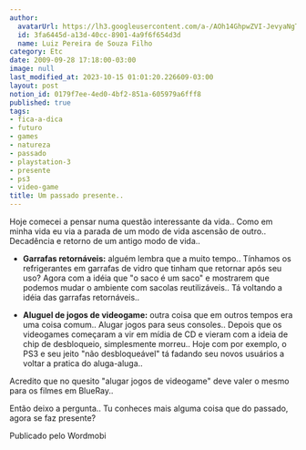 ```yaml
---
author:
  avatarUrl: https://lh3.googleusercontent.com/a-/AOh14GhpwZVI-JevyaNgTdlrOT6YN20cI6V9Kxtq38Ij8AQ=s100
  id: 3fa6445d-a13d-40cc-8901-4a9f6f654d3d
  name: Luiz Pereira de Souza Filho
category: Etc
date: 2009-09-28 17:18:00-03:00
image: null
last_modified_at: 2023-10-15 01:01:20.226609-03:00
layout: post
notion_id: 0179f7ee-4ed0-4bf2-851a-605979a6fff8
published: true
tags:
- fica-a-dica
- futuro
- games
- natureza
- passado
- playstation-3
- presente
- ps3
- video-game
title: Um passado presente..
---
```


Hoje comecei a pensar numa questão interessante da vida.. Como em minha vida eu via a parada de um modo de vida ascensão de outro.. Decadência e retorno de um antigo modo de vida..

* **Garrafas retornáveis:** alguém lembra que a muito tempo.. Tínhamos os refrigerantes em garrafas de vidro que tinham que retornar após seu uso? Agora com a idéia que "o saco é um saco" e mostrarem que podemos mudar o ambiente com sacolas reutilizáveis.. Tá voltando a idéia das garrafas retornáveis..

* **Aluguel de jogos de videogame:** outra coisa que em outros tempos era uma coisa comum.. Alugar jogos para seus consoles.. Depois que os videogames começaram a vir em mídia de CD e vieram com a ideia de chip de desbloqueio, simplesmente morreu.. Hoje com por exemplo, o PS3 e seu jeito "não desbloqueável" tá fadando seu novos usuários a voltar a pratica do aluga-aluga..

Acredito que no quesito "alugar jogos de videogame" deve valer o mesmo para os filmes em BlueRay..

Então deixo a pergunta.. Tu conheces mais alguma coisa que do passado, agora se faz presente?

Publicado pelo Wordmobi

